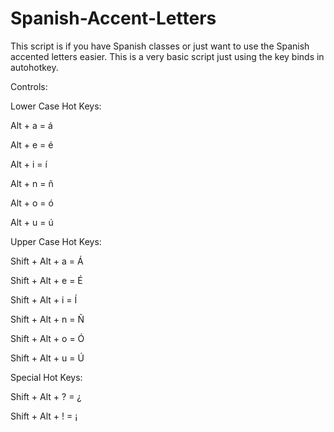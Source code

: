 # Spanish-Accent-Letters
This script is if you have Spanish classes or just want to use the Spanish accented letters easier. This is a very basic script just using the key binds in autohotkey.

Controls:

Lower Case Hot Keys:

Alt + a = á

Alt + e = é

Alt + i = í

Alt + n = ñ

Alt + o = ó

Alt + u = ú
 
Upper Case Hot Keys:

Shift + Alt + a = Á

Shift + Alt + e = É

Shift + Alt + i = Í

Shift + Alt + n = Ñ

Shift + Alt + o = Ó

Shift + Alt + u = Ú
 
Special Hot Keys:

Shift + Alt + ? = ¿

Shift + Alt + ! = ¡
